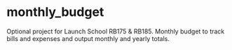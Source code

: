 # monthly_budget
Optional project for Launch School RB175 &amp; RB185. Monthly budget to track bills and expenses and output monthly and yearly totals.
